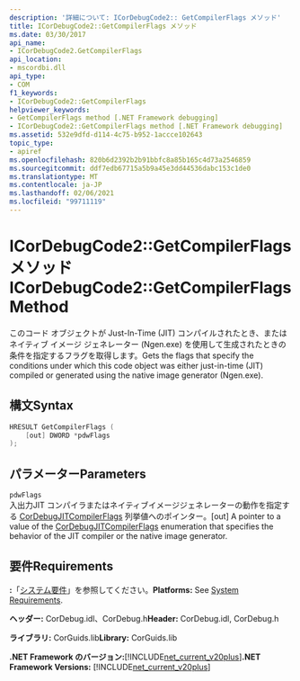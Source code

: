```yaml
---
description: '詳細について: ICorDebugCode2:: GetCompilerFlags メソッド'
title: ICorDebugCode2::GetCompilerFlags メソッド
ms.date: 03/30/2017
api_name:
- ICorDebugCode2.GetCompilerFlags
api_location:
- mscordbi.dll
api_type:
- COM
f1_keywords:
- ICorDebugCode2::GetCompilerFlags
helpviewer_keywords:
- GetCompilerFlags method [.NET Framework debugging]
- ICorDebugCode2::GetCompilerFlags method [.NET Framework debugging]
ms.assetid: 532e9dfd-d114-4c75-b952-1accce102643
topic_type:
- apiref
ms.openlocfilehash: 820b6d2392b2b91bbfc8a85b165c4d73a2546859
ms.sourcegitcommit: ddf7edb67715a5b9a45e3dd44536dabc153c1de0
ms.translationtype: MT
ms.contentlocale: ja-JP
ms.lasthandoff: 02/06/2021
ms.locfileid: "99711119"
---
```

# <a name="icordebugcode2getcompilerflags-method"></a><span data-ttu-id="8449b-103">ICorDebugCode2::GetCompilerFlags メソッド</span><span class="sxs-lookup"><span data-stu-id="8449b-103">ICorDebugCode2::GetCompilerFlags Method</span></span>

<span data-ttu-id="8449b-104">このコード オブジェクトが Just-In-Time (JIT) コンパイルされたとき、またはネイティブ イメージ ジェネレーター (Ngen.exe) を使用して生成されたときの条件を指定するフラグを取得します。</span><span class="sxs-lookup"><span data-stu-id="8449b-104">Gets the flags that specify the conditions under which this code object was either just-in-time (JIT) compiled or generated using the native image generator (Ngen.exe).</span></span>

## <a name="syntax"></a><span data-ttu-id="8449b-105">構文</span><span class="sxs-lookup"><span data-stu-id="8449b-105">Syntax</span></span>

```cpp
HRESULT GetCompilerFlags (
    [out] DWORD *pdwFlags
);
```

## <a name="parameters"></a><span data-ttu-id="8449b-106">パラメーター</span><span class="sxs-lookup"><span data-stu-id="8449b-106">Parameters</span></span>

`pdwFlags`  
<span data-ttu-id="8449b-107">入出力JIT コンパイラまたはネイティブイメージジェネレーターの動作を指定する [CorDebugJITCompilerFlags](cordebugjitcompilerflags-enumeration.md) 列挙値へのポインター。</span><span class="sxs-lookup"><span data-stu-id="8449b-107">[out] A pointer to a value of the [CorDebugJITCompilerFlags](cordebugjitcompilerflags-enumeration.md) enumeration that specifies the behavior of the JIT compiler or the native image generator.</span></span>

## <a name="requirements"></a><span data-ttu-id="8449b-108">要件</span><span class="sxs-lookup"><span data-stu-id="8449b-108">Requirements</span></span>

<span data-ttu-id="8449b-109">**:**「[システム要件](../../get-started/system-requirements.md)」を参照してください。</span><span class="sxs-lookup"><span data-stu-id="8449b-109">**Platforms:** See [System Requirements](../../get-started/system-requirements.md).</span></span>

<span data-ttu-id="8449b-110">**ヘッダー:** CorDebug.idl、CorDebug.h</span><span class="sxs-lookup"><span data-stu-id="8449b-110">**Header:** CorDebug.idl, CorDebug.h</span></span>

<span data-ttu-id="8449b-111">**ライブラリ:** CorGuids.lib</span><span class="sxs-lookup"><span data-stu-id="8449b-111">**Library:** CorGuids.lib</span></span>

<span data-ttu-id="8449b-112">**.NET Framework のバージョン:**[!INCLUDE[net_current_v20plus](../../../../includes/net-current-v20plus-md.md)]</span><span class="sxs-lookup"><span data-stu-id="8449b-112">**.NET Framework Versions:** [!INCLUDE[net_current_v20plus](../../../../includes/net-current-v20plus-md.md)]</span></span>
